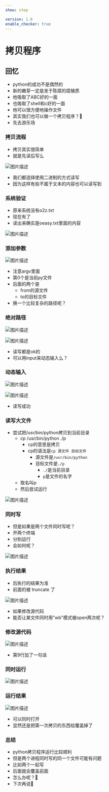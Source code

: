 ```yaml
---
show: step

version: 1.0
enable_checker: true
---
```


# 拷贝程序
## 回忆

- python的成功不是偶然的
- 新的嫩芽一定是发于陈腐的腐殖质
- 他吸取了ABC好的一面
- 也吸取了shell和c好的一面
- 他可以很方便地操作文件
- 其实我们也可以做一个拷贝程序？🤔
- 先去游乐场

### 拷贝流程
- 拷贝其实很简单
- 就是先读后写么

![图片描述](https://doc.shiyanlou.com/courses/uid1190679-20210825-1629896158383)
- 我们都选择使用二进制的方式读写
- 因为这样有些不属于文本的内容也可以读写到

### 系统验证
- 原来系统没有o2z.txt
- 现在有了
- 读出来确实是oeasy.txt里面的内容

![图片描述](https://doc.shiyanlou.com/courses/uid1190679-20210825-1629895846371)

### 添加参数

![图片描述](https://doc.shiyanlou.com/courses/uid1190679-20210825-1629896323883)

- 注意argv里面
- 第0个是当前py文件
- 后面的两个是
	- from的源文件
	- to的目标文件
- 换一个比较复杂的路径呢？

### 绝对路径

![图片描述](https://doc.shiyanlou.com/courses/uid1190679-20210825-1629896465678)

![图片描述](https://doc.shiyanlou.com/courses/uid1190679-20210825-1629896473247)

- 读写都是ok的
- 可以用input来动态输入么？

### 动态输入

![图片描述](https://doc.shiyanlou.com/courses/uid1190679-20210825-1629896783213)

![图片描述](https://doc.shiyanlou.com/courses/uid1190679-20210825-1629896792145)

- 读写成功

### 读写大文件
- 尝试把/usr/bin/python拷贝到当前目录
	- cp /usr/bin/python ./p
		- cp的意思是拷贝
		- cp的语法是`cp 源文件 目标文件`
			- 源文件是`/usr/bin/python`
			- 目标文件是`./p`
				- `./`是当前目录
				- `p`是文件的名字
	- 取名叫p
	- 然后尝试运行

![图片描述](https://doc.shiyanlou.com/courses/uid1190679-20210825-1629897467005)

### 同时写

- 但是如果是两个文件同时写呢？
- 开两个终端
- 分别运行
- 会如何呢？

![图片描述](https://doc.shiyanlou.com/courses/uid1190679-20210825-1629897769088)

### 执行结果

- 后执行的结果为准
- 前面的被 truncate 了 

![图片描述](https://doc.shiyanlou.com/courses/uid1190679-20210825-1629897891034)

- 如果修改源代码
- 能否让某文件同时用"wb"模式被open两次呢？

### 修改源代码

![图片描述](https://doc.shiyanlou.com/courses/uid1190679-20210825-1629898216633)

- 第9行加了一句话

### 同时运行
![图片描述](https://doc.shiyanlou.com/courses/uid1190679-20210825-1629898241242)

### 运行结果

![图片描述](https://doc.shiyanlou.com/courses/uid1190679-20210825-1629898277141)

- 可以同时打开
- 显然还是把第一次拷贝的东西给覆盖掉了

### 总结 
- python拷贝程序运行比较顺利
- 但是两个进程同时写的同一个文件可能有问题
- 比如两个一起写
- 后面就会覆盖前面
- 怎么办呢？🤔
- 下次再说👋